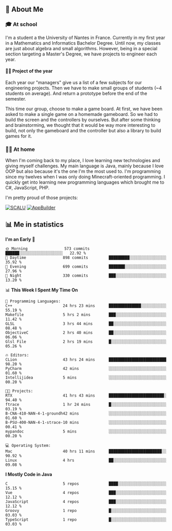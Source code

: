 ## 👀 About Me

### 🎓 At school

I'm a student a the University of Nantes in France. Currently in my first year in a Mathematics and Informatics Bachelor Degree. Until now, my classes are just about algebra and small algorithms. However, being in a special section targeting a Master's Degree, we have projects to engineer each year. 

#### 🔧🔬 Project of the year

Each year our "managers" give us a list of a few subjects for our engineering projects. Then we have to make small groups of students (~4 students on average). And return a prototype before the end of the semester.

This time our group, choose to make a game board. At first, we have been asked to make a single game on a homemade gameboard. So we had to build the screen and the controllers by ourselves. 
But after some thinking and brainstorming, we thought that it would be way more interesting to build, not only the gameboard and the controller but also a library to build games for it.

### 👨‍💻 At home

When I'm coming back to my place, I love learning new technologies and giving myself challenges. My main language is Java, mainly because I love OOP but also because it's the one I'm the most used to. I'm programming since my twelves when I was only doing Minecraft-oriented programming.  I quickly get into learning new programming languages which brought me to C#, JavaScript, PHP. 

I'm pretty proud of those projects:

[![SCALU](https://github-readme-stats.vercel.app/api/pin?username=renardfute&repo=SCALU)](https://github.com/renardfute/scalu)
[![AppBuilder](https://github-readme-stats.vercel.app/api/pin?username=pulsedev2&repo=AppBuilder)](https://github.com/pulsedev2/AppBuilder)

## 📊 Me in statistics
<!--START_SECTION:waka-->
**I'm an Early 🐤** 

```text
🌞 Morning                573 commits         ██████░░░░░░░░░░░░░░░░░░░   22.92 % 
🌆 Daytime                898 commits         █████████░░░░░░░░░░░░░░░░   35.92 % 
🌃 Evening                699 commits         ███████░░░░░░░░░░░░░░░░░░   27.96 % 
🌙 Night                  330 commits         ███░░░░░░░░░░░░░░░░░░░░░░   13.20 % 
```


📊 **This Week I Spent My Time On** 

```text
💬 Programming Languages: 
C++                      24 hrs 23 mins      ██████████████░░░░░░░░░░░   55.19 % 
Makefile                 5 hrs 2 mins        ███░░░░░░░░░░░░░░░░░░░░░░   11.42 % 
GLSL                     3 hrs 44 mins       ██░░░░░░░░░░░░░░░░░░░░░░░   08.48 % 
ObjectiveC               2 hrs 40 mins       ██░░░░░░░░░░░░░░░░░░░░░░░   06.06 % 
Glsl File                2 hrs 19 mins       █░░░░░░░░░░░░░░░░░░░░░░░░   05.26 % 

🔥 Editors: 
CLion                    43 hrs 24 mins      █████████████████████████   98.20 % 
PyCharm                  42 mins             ░░░░░░░░░░░░░░░░░░░░░░░░░   01.60 % 
Intellijidea             5 mins              ░░░░░░░░░░░░░░░░░░░░░░░░░   00.20 % 

🐱‍💻 Projects: 
RTX                      41 hrs 43 mins      ████████████████████████░   94.40 % 
ftrace                   1 hr 24 mins        █░░░░░░░░░░░░░░░░░░░░░░░░   03.19 % 
B-CNA-410-NAN-4-1-groundh42 mins             ░░░░░░░░░░░░░░░░░░░░░░░░░   01.60 % 
B-PSU-400-NAN-4-1-strace-10 mins             ░░░░░░░░░░░░░░░░░░░░░░░░░   00.41 % 
mypandoc                 5 mins              ░░░░░░░░░░░░░░░░░░░░░░░░░   00.20 % 

💻 Operating System: 
Mac                      40 hrs 11 mins      ███████████████████████░░   90.92 % 
Linux                    4 hrs               ██░░░░░░░░░░░░░░░░░░░░░░░   09.08 % 
```

**I Mostly Code in Java** 

```text
C                        5 repos             ████░░░░░░░░░░░░░░░░░░░░░   15.15 % 
Vue                      4 repos             ███░░░░░░░░░░░░░░░░░░░░░░   12.12 % 
JavaScript               4 repos             ███░░░░░░░░░░░░░░░░░░░░░░   12.12 % 
Groovy                   1 repo              █░░░░░░░░░░░░░░░░░░░░░░░░   03.03 % 
TypeScript               1 repo              █░░░░░░░░░░░░░░░░░░░░░░░░   03.03 % 
```




<!--END_SECTION:waka-->
